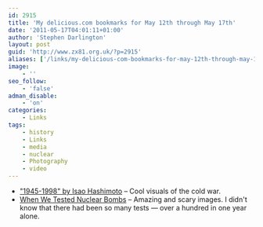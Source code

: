 ```yaml
---
id: 2915
title: 'My delicious.com bookmarks for May 12th through May 17th'
date: '2011-05-17T04:01:11+01:00'
author: 'Stephen Darlington'
layout: post
guid: 'http://www.zx81.org.uk/?p=2915'
aliases: ['/links/my-delicious-com-bookmarks-for-may-12th-through-may-17th.html']
image:
    - ''
seo_follow:
    - 'false'
adman_disable:
    - 'on'
categories:
    - Links
tags:
    - history
    - Links
    - media
    - nuclear
    - Photography
    - video
---
```


- ["1945-1998" by Isao Hashimoto](http://blip.tv/file/1662914) – Cool visuals of the cold war.
- [When We Tested Nuclear Bombs](http://www.theatlantic.com/infocus/2011/05/when-we-tested-nuclear-bombs/100061/) – Amazing and scary images. I didn't know that there had been so many tests — over a hundred in one year alone.